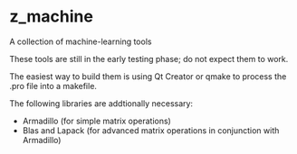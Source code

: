 # z_machine
A collection of machine-learning tools

These tools are still in the early testing phase; do not expect them to work.

The easiest way to build them is using Qt Creator or qmake to process the .pro file into a makefile.

The following libraries are addtionally necessary:
* Armadillo (for simple matrix operations)
* Blas and Lapack (for advanced matrix operations in conjunction with Armadillo)
